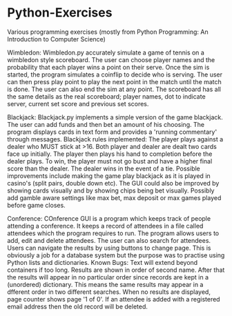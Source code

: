 # Python-Exercises
Various programming exercises (mostly from Python Programming: An Introduction to Computer Science)

Wimbledon:
Wimbledon.py accurately simulate a game of tennis on a wimbledon style scoreboard.
The user can choose player names and the probability that each player wins a point on their serve. Once the sim is started,
the program simulates a coinflip to decide who is serving. The user can then press play point to play the next point in
the match until the match is done. The user can also end the sim at any point. The scoreboard has all the same details as the real scoreboard; player names, dot to indicate server,
current set score and previous set scores.

Blackjack:
Blackjack.py implements a simple version of the game blackjack. The user can add funds and then bet an amount of his choosing. The program displays cards in text form and provides a 'running commentary' through messages.
Blackjack rules implemented:
The player plays against a dealer who MUST stick at >16. Both player and dealer are dealt two cards face up initially. The player then plays his hand to completion before the dealer plays. To win, the player must not go bust and have a higher final score than the dealer. The dealer wins in the event of a tie.
Possible improvements include making the game play blackjack as it is played in casino's (split pairs, double down etc). The GUI could also be improved by showing cards visually and by showing chips being bet visually. Possibly add gamble aware settings like max bet, max deposit or max games played before game closes.

Conference:
COnference GUI is a program which keeps track of people attending a conference. It keeps a record of attendees in a file called attendees which the program requires to run. The program allows users to add, edit and delete attendees. The user can also search for attendees. Users can navigate the results by using buttons to change page.
This is obviously a job for a database system but the purpose was to practise using Python lists and dictionaries.
Known Bugs:
Text will extend beyond containers if too long.
Results are shown in order of second name. After that the results will appear in no particular order since records are kept in a (unordered) dictionary. This means the same results may appear in a dfferent order in two different searches.
When no results are displayed, page counter shows page '1 of 0'.
If an attendee is added with a registered email address then the old record will be deleted.


